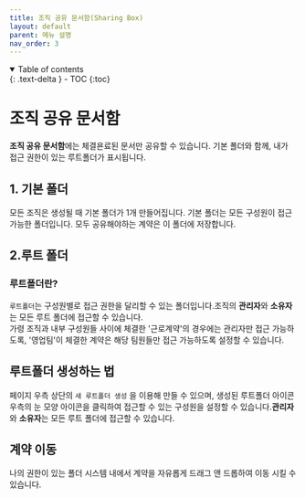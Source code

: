 ```yaml
---
title: 조직 공유 문서함(Sharing Box)
layout: default
parent: 메뉴 설명
nav_order: 3
---
```


<details open markdown="block">
  <summary>
    Table of contents
  </summary>
  {: .text-delta }
- TOC
{:toc}
</details>

# 조직 공유 문서함

**조직 공유 문서함**에는 체결욘료된 문서만 공유할 수 있습니다. 기본 폴더와 함께, 내가 접근 권한이 있는 루트폴더가 표시됩니다.

## 1. 기본 폴더  
모든 조직은 생성될 때 기본 폴더가 1개 만들어집니다. 기본 폴더는 모든 구성원이 접근 가능한 폴더입니다. 모두 공유해야하는 계약은 이 폴더에 저장합니다. 

## 2.루트 폴더  

### 루트폴더란? 
`루트폴더`는 구성원별로 접근 권한을 달리할 수 있는 폴더입니다.조직의 **관리자**와 **소유자**는 모든 루트 폴더에 접근할 수 있습니다.  
 가령 조직과 내부 구성원들 사이에 체결한 '근로계약'의 경우에는 관리자만 접근 가능하도록, '영업팀'이 체결한 계약은 해당 팀원들만 접근 가능하도록 설정할 수 있습니다.  

## 루트폴더 생성하는 법
페이지 우측 상단의 `새 루트폴더 생성` 을 이용해 만들 수 있으며, 생성된 루트폴더 아이콘 우측의 눈 모양 아이콘을 클릭하여 접근할 수 있는 구성원을 설정할 수 있습니다.**관리자**와 **소유자**는 모든 루트 폴더에 접근할 수 있습니다. 

## 계약 이동
나의 권한이 있는 폴더 시스템 내에서 계약을 자유롭게 드래그 앤 드롭하여 이동 시킬 수 있습니다. 
